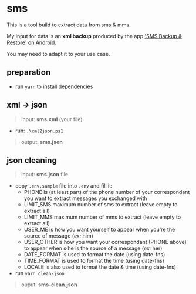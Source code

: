 # sms

This is a tool build to extract data from sms & mms.

My input for data is an **xml backup** produced by the app ['SMS Backup & Restore' on Android](https://play.google.com/store/apps/details?id=com.riteshsahu.SMSBackupRestore).

You may need to adapt it to your use case.

## preparation

- run `yarn` to install dependencies

## xml -> json

> input: **sms.xml** (your file)
- run: `.\xml2json.ps1`

> output: **sms.json**

## json cleaning

> input: **sms.json** file

- copy `.env.sample` file into `.env` and fill it:
  - PHONE is (at least part) of the phone number of your correspondant you want to extract messages you exchanged with
  - LIMIT_SMS maximum number of sms to extract (leave empty to extract all)
  - LIMIT_MMS maximum number of mms to extract (leave empty to extract all)
  - USER_ME is how you want yourself to appear when you're the source of message (_ex:_ him)
  - USER_OTHER is how you want your correspondant (PHONE above) to appear when s·he is the source of a message (_ex:_ her)
  - DATE_FORMAT is used to format the date (using date-fns)
  - TIME_FORMAT is used to format the time (using date-fns)
  - LOCALE is also used to format the date & time  (using date-fns)
- run `yarn clean-json`

> ouput: **sms-clean.json**
